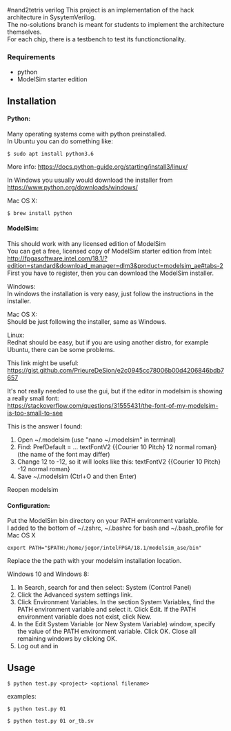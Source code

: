 #nand2tetris verilog
This project is an implementation of the hack architecture in SysytemVerilog.  
The no-solutions branch is meant for students to implement the architecture themselves.  
For each chip, there is a testbench to test its functionctionality.  

### Requirements
- python
- ModelSim starter edition

## Installation

#### Python:
Many operating systems come with python preinstalled.  
In Ubuntu you can do something like:
```
$ sudo apt install python3.6
```
More info: https://docs.python-guide.org/starting/install3/linux/  

In Windows you usually would download the installer from  https://www.python.org/downloads/windows/  

Mac OS X:
```
$ brew install python
```
#### ModelSim:
This should work with any licensed edition of ModelSim  
You can get a free, licensed copy of ModelSim starter edition from Intel:  
http://fpgasoftware.intel.com/18.1/?edition=standard&download_manager=dlm3&product=modelsim_ae#tabs-2  
First you have to register, then you can download the ModelSim installer.

Windows:  
In windows the installation is very easy, just follow the instructions in the installer.

Mac OS X:  
Should be just following the installer, same as Windows.

Linux:  
Redhat should be easy, but if you are using another distro, for example Ubuntu, there can be some problems.  

This link might be useful:  
https://gist.github.com/PrieureDeSion/e2c0945cc78006b00d4206846bdb7657  

It's not really needed to use the gui, but if the editor in modelsim is showing a really small font:  
https://stackoverflow.com/questions/31555431/the-font-of-my-modelsim-is-too-small-to-see

This is the answer I found:
1. Open ~/.modelsim (use "nano ~/.modelsim" in terminal)
1. Find: PrefDefault = ... textFontV2 {{Courier 10 Pitch} 12 normal roman} (the name of the font may differ)
1. Change 12 to -12, so it will looks like this: textFontV2 {{Courier 10 Pitch} -12 normal roman} 
1. Save ~/.modelsim (Ctrl+O and then Enter)

Reopen modelsim
#### Configuration:

Put the ModelSim bin directory on your PATH environment variable.   
I added to the bottom of ~/.zshrc, ~/.bashrc for bash and ~/.bash_profile for Mac OS X
```
export PATH="$PATH:/home/jegor/intelFPGA/18.1/modelsim_ase/bin"
```
Replace the the path with your modelsim installation location.

Windows 10 and Windows 8:
1. In Search, search for and then select: System (Control Panel)  
1. Click the Advanced system settings link.  
1. Click Environment Variables. In the section System Variables, find the PATH environment variable and select it. Click Edit. If the PATH environment variable does not exist, click New.  
1. In the Edit System Variable (or New System Variable) window, specify the value of the PATH environment variable. Click OK. Close all remaining windows by clicking OK.  
1. Log out and in

## Usage
```
$ python test.py <project> <optional filename>
```
examples:
```
$ python test.py 01
```
```
$ python test.py 01 or_tb.sv
```